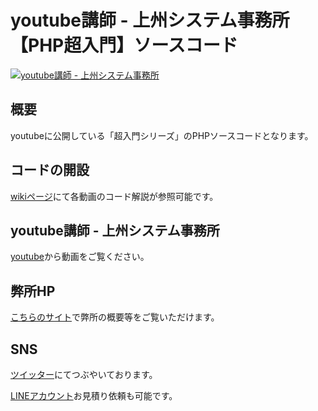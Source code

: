 # youtube講師 - 上州システム事務所【PHP超入門】ソースコード


[![youtube講師 - 上州システム事務所](https://user-images.githubusercontent.com/84372249/126953905-88b7cae2-b808-4770-9327-7b3fabe68a48.png)](https://www.youtube.com/channel/UC2Ph_wEU8d9Qu_nXjeOhpDA)


## 概要
youtubeに公開している「超入門シリーズ」のPHPソースコードとなります。


## コードの開設
[wikiページ](https://github.com/y-oota-joshu/php-beginner-code/wiki)にて各動画のコード解説が参照可能です。



## youtube講師 - 上州システム事務所
[youtube](https://www.youtube.com/channel/UC2Ph_wEU8d9Qu_nXjeOhpDA)から動画をご覧ください。


## 弊所HP
[こちらのサイト](https://joshu-sys.com/)で弊所の概要等をご覧いただけます。


## SNS
[ツイッター](https://twitter.com/joshu_sys)にてつぶやいております。

[LINEアカウント](https://lin.ee/oh5hISJ![github_logo](https://user-images.githubusercontent.com/84372249/126953726-17997119-5294-4fcd-bd48-16709a3b3b70.png)
)お見積り依頼も可能です。
